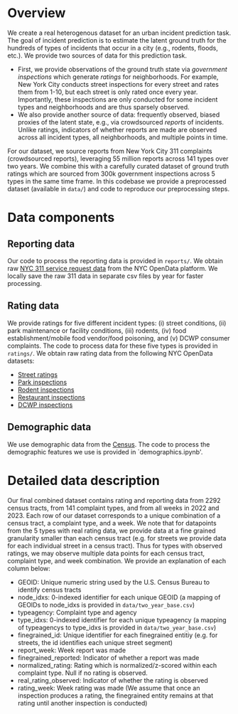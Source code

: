 # Overview
We create a real heterogenous dataset for an urban incident prediction task. The goal of incident prediction is to estimate the latent ground truth for the hundreds of types of incidents that occur in a city (e.g., rodents, floods, etc.). We provide two sources of data for this prediction task.
 - First, we provide observations of the ground truth state via *government inspections* which generate *ratings* for neighborhoods. For example, New York City conducts street inspections for every street and rates them from 1-10, but each street is only rated once every year. Importantly, these inspections are only conducted for some incident types and neighborhoods and are thus sparsely observed.
 - We also provide another source of data: frequently observed, biased proxies of the latent state, e.g., via crowdsourced *reports* of incidents. Unlike ratings, indicators of whether reports are made are observed across all incident types, all neighborhoods, and multiple points in time. 

For our dataset, we source reports from New York City 311 complaints (crowdsourced reports), leveraging 55 million reports across 141 types over two years. We combine this with a carefully curated dataset of ground truth ratings which are sourced from 300k government inspections across 5 types in the same time frame. In this codebase we provide a preprocessed dataset (available in `data/`) and code to reproduce our preprocessing steps.

# Data components
## Reporting data
Our code to process the reporting data is provided in `reports/`. We obtain raw [NYC 311 service request data](https://data.cityofnewyork.us/Social-Services/311-Service-Requests-from-2010-to-Present/erm2-nwe9/about_data) from the NYC OpenData platform. We locally save the raw 311 data in separate csv files by year for faster processing. 

## Rating data
We provide ratings for five different incident types: (i) street conditions, (ii) park maintenance or facility conditions, (iii) rodents, (iv) food establishment/mobile food vendor/food poisoning, and (v) DCWP consumer complaints. The code to process data for these five types is provided in `ratings/`. We obtain raw rating data from the following NYC OpenData datasets:
- [Street ratings](https://data.cityofnewyork.us/Transportation/Street-Rating/mxi3-5xz5)
- [Park inspections](https://data.cityofnewyork.us/dataset/Parks-Inspection-Program-Inspections/yg3y-7juh)
- [Rodent inspections](https://data.cityofnewyork.us/Health/Rodent-Inspection/p937-wjvj)
- [Restaurant inspections](https://data.cityofnewyork.us/Health/DOHMH-New-York-City-Restaurant-Inspection-Results/43nn-pn8j)
- [DCWP inspections](https://data.cityofnewyork.us/Business/Department-of-Consumer-and-Worker-Protection-DCWP-/jzhd-m6uv)

## Demographic data
We use demographic data from the [Census](https://data.census.gov/). The code to process the demographic features we use is provided in `demographics.ipynb'.

# Detailed data description
Our final combined dataset contains rating and reporting data from 2292 census tracts, from 141 complaint types, and from all weeks in 2022 and 2023. Each row of our dataset corresponds to a unique combination of a census tract, a complaint type, and a week. We note that for datapoints from the 5 types with real rating data, we provide data at a fine grained granularity smaller than each census tract (e.g. for streets we provide data for each individual street in a census tract). Thus for types with observed ratings, we may observe multiple data points for each census tract, complaint type, and week combination. We provide an explanation of each column below:
- GEOID: Unique numeric string used by the U.S. Census Bureau to identify census tracts
- node_idxs: 0-indexed identifier for each unique GEOID (a mapping of GEOIDs to node_idxs is provided in `data/two_year_base.csv`)
- typeagency: Complaint type and agency
- type_idxs: 0-indexed identifier for each unique typeagency (a mapping of typeagencys to type_idxs is provided in `data/two_year_base.csv`)
- finegrained_id: Unique identifier for each finegrained entitiy (e.g. for streets, the id identifies each unique street segment)
- report_week: Week report was made
- finegrained_reported: Indicator of whether a report was made
- normalized_rating: Rating which is normalized/z-scored within each complaint type. Null if no rating is observed.
- real_rating_observed: Indicator of whether the rating is observed
- rating_week: Week rating was made (We assume that once an inspection produces a rating, the finegrained entity remains at that rating until another inspection is conducted)
